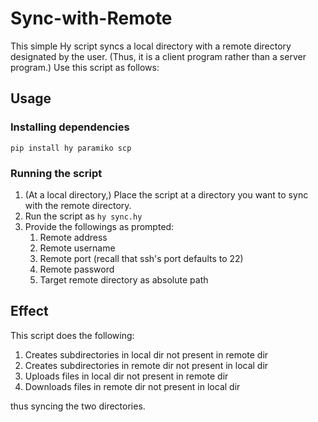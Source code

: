 # Sync-with-Remote

This simple Hy script syncs a local directory with a remote directory designated by the user. (Thus, it is a client program rather than a server program.) Use this script as follows:

## Usage

### Installing dependencies

`pip install hy paramiko scp`

### Running the script

1. (At a local directory,) Place the script at a directory you want to sync with the remote directory.
2. Run the script as `hy sync.hy`
3. Provide the followings as prompted:
    1. Remote address
    2. Remote username
    3. Remote port (recall that ssh's port defaults to 22)
    4. Remote password
    5. Target remote directory as absolute path

## Effect

This script does the following:

1. Creates subdirectories in local dir not present in remote dir
2. Creates subdirectories in remote dir not present in local dir
3. Uploads files in local dir not present in remote dir
4. Downloads files in remote dir not present in local dir

thus syncing the two directories.
